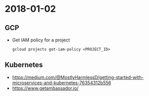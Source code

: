 # 2018-01-02

## GCP

* Get IAM policy for a project
    ```shell
    gcloud projects get-iam-policy <PROJECT_ID>
    ```
    
    
    
## Kubernetes

* https://medium.com/@MostlyHarmlessD/getting-started-with-microservices-and-kubernetes-76354312b556
* https://www.getambassador.io/